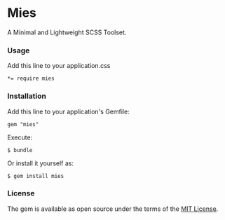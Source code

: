 # Mies

A Minimal and Lightweight SCSS Toolset.

### Usage

Add this line to your application.css

```
*= require mies
```

### Installation

Add this line to your application's Gemfile:

```
gem "mies"
```

Execute:

```
$ bundle
```

Or install it yourself as:

```
$ gem install mies
```

### License

The gem is available as open source under the terms of the [MIT License](https://opensource.org/licenses/MIT).
